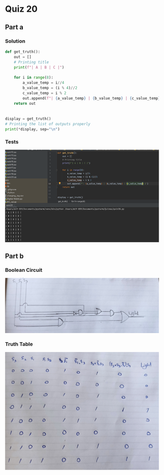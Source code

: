 # Quiz 20
## Part a
### Solution
```.py
def get_truth():
    out = []
    # Printing title
    print(f"| A | B | C |")

    for i in range(8):
        a_value_temp = i//4
        b_value_temp = (i % 4)//2
        c_value_temp = i % 2
        out.append(f"| {a_value_temp} | {b_value_temp} | {c_value_temp} |")
    return out


display = get_truth()
# Printing the list of outputs properly 
print(*display, sep="\n")

```
### Tests
![](https://github.com/thumulakaru/Unit-2--repo/blob/main/Quizzes/Quiz_020_Tests.png)

## Part b
### Boolean Circuit
![](https://github.com/thumulakaru/Unit-2--repo/blob/main/Quizzes/Quiz_020_Boolean_Circuit.jpg)

### Truth Table
![](https://github.com/thumulakaru/Unit-2--repo/blob/main/Quizzes/Quiz_020_Truth_Table.jpg)
